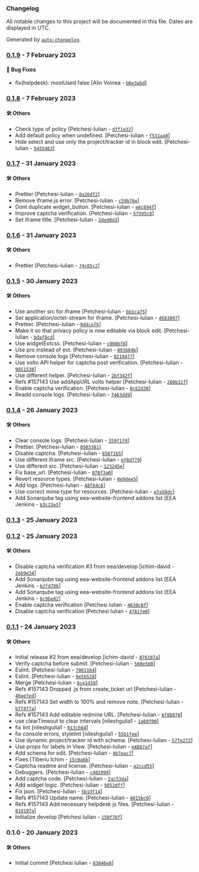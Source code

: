 ### Changelog

All notable changes to this project will be documented in this file. Dates are displayed in UTC.

Generated by [`auto-changelog`](https://github.com/CookPete/auto-changelog).

### [0.1.9](https://github.com/eea/volto-redmine-helpdesk/compare/0.1.8...0.1.9) - 7 February 2023

#### :bug: Bug Fixes

- fix(helpdesk): mostUsed false [Alin Voinea - [`b0e3abd`](https://github.com/eea/volto-redmine-helpdesk/commit/b0e3abd2538cfd5894da9e9a51922694cfe8c38b)]

### [0.1.8](https://github.com/eea/volto-redmine-helpdesk/compare/0.1.7...0.1.8) - 7 February 2023

#### :hammer_and_wrench: Others

- Check type of policy [Petchesi-Iulian - [`dff1e32`](https://github.com/eea/volto-redmine-helpdesk/commit/dff1e3291293ce66b0e1d8a27a71b6900369001f)]
- Add default policy when undefined. [Petchesi-Iulian - [`f531aa0`](https://github.com/eea/volto-redmine-helpdesk/commit/f531aa070afeabeda8f0bff9bd079e3a56e15ca6)]
- Hide select and use only the project/tracker id in block edit. [Petchesi-Iulian - [`5455463`](https://github.com/eea/volto-redmine-helpdesk/commit/5455463a8395b28c4bcb0b1892ea8be73f34fb63)]
### [0.1.7](https://github.com/eea/volto-redmine-helpdesk/compare/0.1.6...0.1.7) - 31 January 2023

#### :hammer_and_wrench: Others

- Prettier [Petchesi-Iulian - [`0a26df2`](https://github.com/eea/volto-redmine-helpdesk/commit/0a26df20ead1a540327538afaef5a98fcc8d510a)]
- Remove iframe.js error. [Petchesi-Iulian - [`c59b76e`](https://github.com/eea/volto-redmine-helpdesk/commit/c59b76e0e3a1881bc3a4c254ea44e9e8fca0d791)]
- Dont duplicate widget_button. [Petchesi-Iulian - [`e8c694f`](https://github.com/eea/volto-redmine-helpdesk/commit/e8c694f9c0846f005aed929a7a3d80a319e52277)]
- Improve captcha verification. [Petchesi-Iulian - [`57595c8`](https://github.com/eea/volto-redmine-helpdesk/commit/57595c81f1e02c1d3fd8d1d1f06dc28864406f75)]
- Set iframe title. [Petchesi-Iulian - [`2ded8d3`](https://github.com/eea/volto-redmine-helpdesk/commit/2ded8d3a438ea2ec21ba816a6fe3883e70be4b46)]
### [0.1.6](https://github.com/eea/volto-redmine-helpdesk/compare/0.1.5...0.1.6) - 31 January 2023

#### :hammer_and_wrench: Others

- Prettier [Petchesi-Iulian - [`74c05c2`](https://github.com/eea/volto-redmine-helpdesk/commit/74c05c2280b75ff9e8113e6701e077d8a1fc5212)]
### [0.1.5](https://github.com/eea/volto-redmine-helpdesk/compare/0.1.4...0.1.5) - 30 January 2023

#### :hammer_and_wrench: Others

- Use another src for iframe [Petchesi-Iulian - [`bb1ca75`](https://github.com/eea/volto-redmine-helpdesk/commit/bb1ca7538e073b99762d3462760f84c918c5e27f)]
- Set application/octet-stream for iframe. [Petchesi-Iulian - [`d683097`](https://github.com/eea/volto-redmine-helpdesk/commit/d683097035c2777e37a4780d39aa19f5426ccccd)]
- Prettier. [Petchesi-Iulian - [`9ddce7b`](https://github.com/eea/volto-redmine-helpdesk/commit/9ddce7baa116d48aaef2d78049cc8bed37080141)]
- Make it so that privacy policy is now editable via block edit. [Petchesi-Iulian - [`bdaf8cd`](https://github.com/eea/volto-redmine-helpdesk/commit/bdaf8cd1cc58a9886736c2f9a4671114f37b044c)]
- Use widgetExtcss. [Petchesi-Iulian - [`c000bf8`](https://github.com/eea/volto-redmine-helpdesk/commit/c000bf8ffe3d9db60df37f8519558dedba0fd3e1)]
- Use pro instead of ext. [Petchesi-Iulian - [`093684b`](https://github.com/eea/volto-redmine-helpdesk/commit/093684b721b5da12b7781c1f477c2d2e4dcee5bf)]
- Remove console.logs [Petchesi-Iulian - [`0210477`](https://github.com/eea/volto-redmine-helpdesk/commit/02104778f8da183c5c8b53b0dc997d2791df31b6)]
- Use volto API helper for captcha post verification. [Petchesi-Iulian - [`9851538`](https://github.com/eea/volto-redmine-helpdesk/commit/985153864396eb8fa79a04ae4cf80295b1a2d9be)]
- Use different helper. [Petchesi-Iulian - [`2bf342f`](https://github.com/eea/volto-redmine-helpdesk/commit/2bf342f7771b442168053e356c78a3d66c72b7d2)]
- Refs #157143 Use addAppURL volto helper [Petchesi-Iulian - [`260b32f`](https://github.com/eea/volto-redmine-helpdesk/commit/260b32fc4379477a569df2f2214857c686e41157)]
- Enable captcha verification. [Petchesi-Iulian - [`0c62d36`](https://github.com/eea/volto-redmine-helpdesk/commit/0c62d3614b6c944777c6c9ab2fd6748f5aa54ff4)]
- Readd console logs. [Petchesi-Iulian - [`7463dd9`](https://github.com/eea/volto-redmine-helpdesk/commit/7463dd951db06ed118a2b7e4d8274da1cd637c4e)]
### [0.1.4](https://github.com/eea/volto-redmine-helpdesk/compare/0.1.3...0.1.4) - 26 January 2023

#### :hammer_and_wrench: Others

- Clear console logs. [Petchesi-Iulian - [`359f1f9`](https://github.com/eea/volto-redmine-helpdesk/commit/359f1f93fc6061e4419deed0677dc0099fd87ff7)]
- Prettier. [Petchesi-Iulian - [`0503381`](https://github.com/eea/volto-redmine-helpdesk/commit/05033817807a6fd6279430d3e376364f2897d023)]
- Disable captcha. [Petchesi-Iulian - [`656f1b5`](https://github.com/eea/volto-redmine-helpdesk/commit/656f1b5eab9e12706e5971be21a32c5cbed1f9cd)]
- Use different iframe src. [Petchesi-Iulian - [`ef8d779`](https://github.com/eea/volto-redmine-helpdesk/commit/ef8d7790f8a96d4913d65bd4e3abd133eaaa3ad0)]
- Use different src. [Petchesi-Iulian - [`123245e`](https://github.com/eea/volto-redmine-helpdesk/commit/123245edd33dc6d9e627f9cf937e61b46f0257f3)]
- Fix base_url. [Petchesi-Iulian - [`078f3a0`](https://github.com/eea/volto-redmine-helpdesk/commit/078f3a07e7d67ee0e1b4c4ece2953904289142c5)]
- Revert resource types. [Petchesi-Iulian - [`0e9dee5`](https://github.com/eea/volto-redmine-helpdesk/commit/0e9dee5375bd335f38476eb32e7c461e1e6389b6)]
- Add logs. [Petchesi-Iulian - [`48f84c6`](https://github.com/eea/volto-redmine-helpdesk/commit/48f84c6b97be12b21bbd3724fac8ef9dfb70731a)]
- Use correct mime type for resources. [Petchesi-Iulian - [`e7a58dc`](https://github.com/eea/volto-redmine-helpdesk/commit/e7a58dcec45c1cb50fe96dc762d0e9eb75bbf70d)]
- Add Sonarqube tag using eea-website-frontend addons list [EEA Jenkins - [`b3c23e5`](https://github.com/eea/volto-redmine-helpdesk/commit/b3c23e525f637364213ca8d08f8ee9f9ecd586d5)]
### [0.1.3](https://github.com/eea/volto-redmine-helpdesk/compare/0.1.2...0.1.3) - 25 January 2023

### [0.1.2](https://github.com/eea/volto-redmine-helpdesk/compare/0.1.1...0.1.2) - 25 January 2023

#### :hammer_and_wrench: Others

- Disable captcha verification #3 from eea/develop [ichim-david - [`2eb9e34`](https://github.com/eea/volto-redmine-helpdesk/commit/2eb9e3491857adcacb5a6ea0cbb66f3a703b4a24)]
- Add Sonarqube tag using eea-website-frontend addons list [EEA Jenkins - [`b2fd78b`](https://github.com/eea/volto-redmine-helpdesk/commit/b2fd78b039f0e19b45e6cea77e9df13956b1d61b)]
- Add Sonarqube tag using eea-website-frontend addons list [EEA Jenkins - [`6c9be82`](https://github.com/eea/volto-redmine-helpdesk/commit/6c9be8268939c34873c0f15e6ef35357bea7abfe)]
- Enable captcha verification [Petchesi Iulian - [`4630c8f`](https://github.com/eea/volto-redmine-helpdesk/commit/4630c8f1f44bed577138aff0a9cd0235e7bf195c)]
- Disable captcha verification [Petchesi Iulian - [`4781fe0`](https://github.com/eea/volto-redmine-helpdesk/commit/4781fe05816b9ac6d5428e56b21de13c344bfeb2)]
### [0.1.1](https://github.com/eea/volto-redmine-helpdesk/compare/0.1.0...0.1.1) - 24 January 2023

#### :hammer_and_wrench: Others

- Initial release #2 from eea/develop [ichim-david - [`876107a`](https://github.com/eea/volto-redmine-helpdesk/commit/876107a2bce96bb410dea5aa92a3d7847cdf69d6)]
- Verify captcha before submit. [Petchesi-Iulian - [`508e580`](https://github.com/eea/volto-redmine-helpdesk/commit/508e580a611a779af31f1321380923cca5047793)]
- Eslint. [Petchesi-Iulian - [`7061164`](https://github.com/eea/volto-redmine-helpdesk/commit/7061164eff97e587f5219b4222c6be89fc5ed0c6)]
- Eslint. [Petchesi-Iulian - [`9e5b528`](https://github.com/eea/volto-redmine-helpdesk/commit/9e5b528a23a3a416036c67489f99070eafe22f9b)]
- Merge [Petchesi-Iulian - [`8ce1d18`](https://github.com/eea/volto-redmine-helpdesk/commit/8ce1d18b7b8ce5cd57c7e5c900ec8b3f4b0449dd)]
- Refs #157143 Dropped .js from create_ticket url [Petchesi-Iulian - [`40aefed`](https://github.com/eea/volto-redmine-helpdesk/commit/40aefed5acc3a6ac1e9d9c4c92becc618db83d6f)]
- Refs #157143 Set width to 100% and remove note. [Petchesi-Iulian - [`b774f7a`](https://github.com/eea/volto-redmine-helpdesk/commit/b774f7a4b4ed75d04d1b5a69e1503a52ac1f36e9)]
- Refs #157143 Add editable redmine URL. [Petchesi-Iulian - [`6f8b078`](https://github.com/eea/volto-redmine-helpdesk/commit/6f8b0787891050ad352e49350554847805c5d09a)]
- use clearTimeout to clear intervals [nileshgulia1 - [`1a68f00`](https://github.com/eea/volto-redmine-helpdesk/commit/1a68f0088d07d088b0ea3f46d05dfd5d10f5e186)]
- fix lint [nileshgulia1 - [`013cb84`](https://github.com/eea/volto-redmine-helpdesk/commit/013cb84f8be4f75f9f3b61a480135ec9ca5d8072)]
- fix console errors, stylelint [nileshgulia1 - [`55b1fee`](https://github.com/eea/volto-redmine-helpdesk/commit/55b1feecb5e75f12715cc8698a3eff9852c11e6c)]
- Use dynamic project/tracker id with schema. [Petchesi-Iulian - [`57fe272`](https://github.com/eea/volto-redmine-helpdesk/commit/57fe272d3001b0718f377943e5206e0026e459f5)]
- Use props for labels in View. [Petchesi-Iulian - [`e4867af`](https://github.com/eea/volto-redmine-helpdesk/commit/e4867af7d59baaf9f1474b25c82a38a6b3975afd)]
- Add schema for edit. [Petchesi-Iulian - [`4b7eac7`](https://github.com/eea/volto-redmine-helpdesk/commit/4b7eac78908098aeed08fe877d33b2db20c359c1)]
- Fixes [Tiberiu Ichim - [`15c0a6b`](https://github.com/eea/volto-redmine-helpdesk/commit/15c0a6b5912a37831a914433a8861d2c600bef44)]
- Captcha readme and license. [Petchesi-Iulian - [`a2ccd55`](https://github.com/eea/volto-redmine-helpdesk/commit/a2ccd559ebab2248e4653c097e4ee51551ede2ee)]
- Debuggers. [Petchesi-Iulian - [`c402999`](https://github.com/eea/volto-redmine-helpdesk/commit/c40299985383c04b06105cda7fd162dee3916cfa)]
- Add captcha code. [Petchesi-Iulian - [`2ac53da`](https://github.com/eea/volto-redmine-helpdesk/commit/2ac53dada55a113c5aa0e4f8413785f894acf210)]
- Add widget logic. [Petchesi-Iulian - [`9852dff`](https://github.com/eea/volto-redmine-helpdesk/commit/9852dff7a2347bae9730aeb493b6d0102d161dad)]
- Fix json. [Petchesi-Iulian - [`5b1df14`](https://github.com/eea/volto-redmine-helpdesk/commit/5b1df14f692cfd0747c45634e28d6231a67652c7)]
- Refs #157143 Update name. [Petchesi-Iulian - [`4015bc0`](https://github.com/eea/volto-redmine-helpdesk/commit/4015bc0a8d8a5968e1f84dd23e4aa0f360a21786)]
- Refs #157143 Add necessary helpdesk js files. [Petchesi-Iulian - [`81d197a`](https://github.com/eea/volto-redmine-helpdesk/commit/81d197adfb6216e833bf1b13b9b70b63facbb514)]
- Initialize develop [Petchesi Iulian - [`158f76f`](https://github.com/eea/volto-redmine-helpdesk/commit/158f76fd231964743f009550b150171aac7dac83)]
### 0.1.0 - 20 January 2023

#### :hammer_and_wrench: Others

- Initial commit [Petchesi Iulian - [`83846e8`](https://github.com/eea/volto-redmine-helpdesk/commit/83846e8c50208c9fa406c58a0cd3e0e7f47cd64f)]

